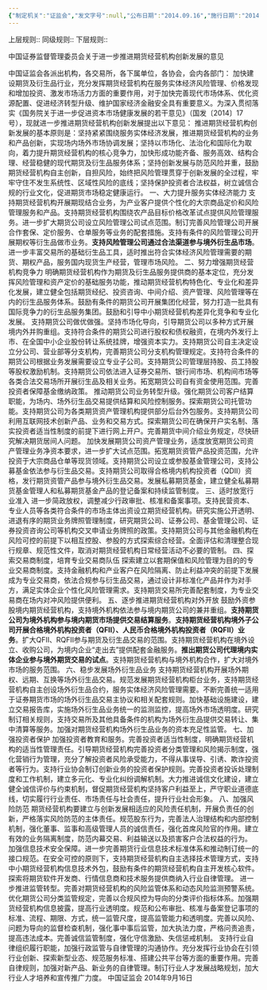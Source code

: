 ```yaml
---
{"‌‌‌‌制定机关":"证监会","发文字号":null,"公布日期":"2014.09.16","施行日期":"2014.09.16","时效性":"现行有效","效力位阶":"部门规范性文件","法规类别":"证券监督管理机构与市场监管, 营商环境优化","修改依据":null,"领域":null,"dg-publish":true,"created":"2023-08-11T21:28","updated":"2023-10-18T12:33","permalink":"/e/20140916/","dgPassFrontmatter":true}
---
```


上层规则:: 
同级规则::
下层规则::

中国证券监督管理委员会关于进一步推进期货经营机构创新发展的意见

中国证监会各派出机构，各交易所，各下属单位，各协会，会内各部门：
加快建设期货及衍生品行业，充分发挥期货经营机构在服务实体经济风险管理、价格发现和增加投资、激发市场活力方面的重要作用，对于加快完善现代市场体系、优化资源配置、促进经济转型升级、维护国家经济金融安全具有重要意义。为深入贯彻落实《国务院关于进一步促进资本市场健康发展的若干意见》（国发〔2014〕17号），现就进一步推进期货经营机构创新发展提出以下意见：
推进期货经营机构创新发展的基本原则是：坚持紧紧围绕服务实体经济发展，推进期货经营机构的业务和产品创新，实现场内场外市场协调发展；坚持以市场化、法治化和国际化为取向，着力提升期货经营机构的核心竞争力，加快形成功能齐备、服务高效、结构合理、经营稳健的现代期货及衍生品服务体系；坚持创新发展与防范风险并重，鼓励期货经营机构自主创新，自担风险，始终把风险管理贯穿于创新发展的全过程，牢牢守住不发生系统性、区域性风险的底线；坚持保护投资者合法权益，树立诚信合规的行业文化，促进期货市场稳定健康运行。
一、大力提升服务实体经济能力
支持期货经营机构开展期现结合业务，为产业客户提供个性化的大宗商品定价和风险管理服务和产品。支持期货经营机构围绕农产品目标价格改革试点提供风险管理服务。进一步扩大期货公司设立风险管理公司试点范围。制订完善风险管理公司开展合作套保、定价服务、仓单服务等业务的配套措施。支持有条件的风险管理公司开展期权等衍生品做市业务。**支持风险管理公司通过合法渠道参与境外衍生品市场**。进一步丰富交易所的基础衍生品工具，适时推出符合实体经济风险管理需要的期货、期权产品，服务国内现货生产经营，管理市场风险。 
二、努力增强期货经营机构竞争力
明确期货经营机构作为期货及衍生品服务提供商的基本定位，充分发挥风险管理和资产定价的基础服务功能，推动期货经营机构特色化、专业化和差异化发展，建立健全包括期货经纪、投资咨询、中间介绍、资产管理、风险管理等在内的衍生品服务体系。鼓励有条件的期货公司开展集团化经营，努力打造一批具有国际竞争力的衍生品服务集团。鼓励和引导中小期货经营机构差异化竞争和专业化发展。
支持期货公司做优做强。坚持市场化导向，引导期货公司以多种方式开展境内外并购重组。支持符合条件的期货公司进行股权和债权融资，在境内外发行上市、在全国中小企业股份转让系统挂牌，增强资本实力。支持期货公司自主决定设立分公司、营业部等分支机构，完善期货公司分支机构管理规定。支持符合条件的期货公司根据业务发展需要设立专业子公司。支持期货公司管理层持股、员工持股等股权激励机制。支持期货公司依法进入证券交易所、银行间市场、机构间市场等各类合法交易场所开展衍生品及相关业务。拓宽期货公司自有资金使用范围。完善投资者保障基金缴纳政策。
推动期货公司业务转型升级。强化期货公司客户结算职能，为场内、场外衍生品交易提供结算和风险控制服务。探索期货公司托管功能。支持期货公司为各类期货资产管理机构提供部分后台外包服务。支持期货公司利用互联网技术创新产品、业务和交易方式。探索期货公司在确保开户实名制、落实投资者适当性制度的前提下进行网上开户。完善期货中间介绍业务规定，尽快研究解决期货居间人问题。
加快发展期货公司资产管理业务，适度放宽期货公司资产管理业务净资本要求，进一步扩大试点范围。拓宽期货资管产品投资范围，允许投资于大宗商品仓单等现货领域。支持期货公司设立或参股基金管理公司，支持公募基金依法参与衍生品交易。支持期货公司取得合格境内机构投资者（QDII）资格，发行期货资管产品参与境外衍生品交易。发展私募期货基金，建立健全私募期货基金管理人和私募期货基金产品的登记备案和持续监管制度。 
三、适时放宽行业准入
进一步简政放权，调整减少行政审批、核准和备案事项。支持民营资本、专业人员等各类符合条件的市场主体出资设立期货经营机构。研究实施公开透明、进退有序的期货业务牌照管理制度，研究期货公司、证券公司、基金管理公司、证券投资咨询公司等机构交叉申请业务牌照的政策。支持期货公司与其他金融机构在风险可控的前提下以相互控股、参股的方式探索综合经营。全面评估和清理整合现行规章、规范性文件，取消对期货经营机构日常经营活动不必要的管制。 
四、探索交易商制度，培育专业交易商队伍
探索建立以套期保值和风险管理为目的的专业交易商制度。支持金融机构和产业客户在风险隔离、防止利益冲突的前提下发展成为专业交易商，依法合规参与衍生品交易，通过设计非标准化产品并作为对手方，满足实体企业个性化风险管理需求。支持期货交易所完善配套制度，为专业交易商在场内对冲风险提供便利。 
五、逐步推进期货经营机构对外开放
鼓励外资参股境内期货经营机构，支持境外机构依法参与境内期货公司的兼并重组。**支持期货公司为境外机构参与境内期货市场提供交易结算服务**。**支持期货经营机构境外子公司开展合格境外机构投资者（QFII）、人民币合格境外机构投资者（RQFII）业务**。扩大QFII、RQFII参与期货及衍生品交易的范围。支持期货经营机构在境外设立、收购公司，为境内企业“走出去”提供配套金融服务。**推出期货公司代理境内实体企业参与境外期货交易的试点**。支持期货经营机构与境外机构合作，扩大对境外市场的服务范围。 
六、稳步发展场外衍生品业务
支持期货经营机构开展场外期权、远期、互换等场外衍生品交易。规范发展期货经营机构柜台业务，支持期货经营机构自主创设场外衍生品合约，服务实体经济风险管理需要。不断完善统一适用于证券期货市场的场外衍生品交易主协议和相关配套规则。加快基础设施建设，建立交易报告库，实施场外衍生品业务统一的监测监控，提高场外市场透明度。研究制订相关规则，支持交易所及其他具备条件的机构为场外衍生品提供交易转让、集中清算等服务。加强对期货经营机构场外衍生品业务的资本充足性监管。 
七、加强投资者保护
加强投资者教育和服务。完善投资者适当性制度，明确期货经营机构的适当性管理责任。引导期货经营机构完善投资者分类管理和风险揭示制度，强化营销行为管理，充分了解投资者风险承受能力，不得从事误导、引诱、欺诈投资者等行为。支持行业协会制订创新业务的投资者保护规则。完善投资者投诉处理制度和工作机制，建立多元化、专业化纠纷调解机制。大力推进诚信文化建设，建立健全诚信评价与约束机制，督促期货经营机构坚持客户利益至上，严守职业道德底线，切实履行行业责任、市场责任与社会责任，提升行业社会形象。 
八、加强风险防范
期货经营机构要建立与创新发展相适应的风险责任机制，开展负责任的创新，严格落实风险防范的主体责任。规范股东行为，完善法人治理结构和内部控制机制，强化董事、监事和高级管理人员的诚信责任，强化首席风险官的作用。建立有效的业务隔离制度，防范内幕交易、利益输送以及损害客户合法权益的行为。
加强信息技术安全保障。进一步完善期货行业信息技术标准体系和推动制订统一的接口规范。在安全可控的原则下，支持期货经营机构自主选择技术管理方式，支持中小期货经营机构信息技术外包，鼓励有条件的期货经营机构自主开发核心软件。探索将期货软件开发商、行情信息商和技术服务提供商纳入行业自律管理。
进一步推进监管转型。完善对期货经营机构的风险监管体系和动态风险监测预警系统。优化期货公司分类监管规定，完善以合规风控为导向的分类评价指标体系。加强期货经营机构信息披露，提高行业透明度。规范和公布审批、核准与备案登记事项的标准、流程、期限、方式，统一监管尺度，提高监管能力和透明度。完善以风险、问题为导向的监督检查机制，强化事中事后监管，加大执法力度，严格问责追责，提高违法成本。完善诚信监管制度，强化守信激励、失信惩戒机制。
支持行业自律组织履行职能，加强行政监管与自律管理的沟通协作。充分发挥行业协会在引领行业创新、探索新型业态、规范服务标准、搭建公共平台等方面的重要作用。完善自律规则，加强对新产品、新业务的自律管理。制订行业人才发展战略规划，加大行业人才培养和宣传推广力度。 
中国证监会
2014年9月16日